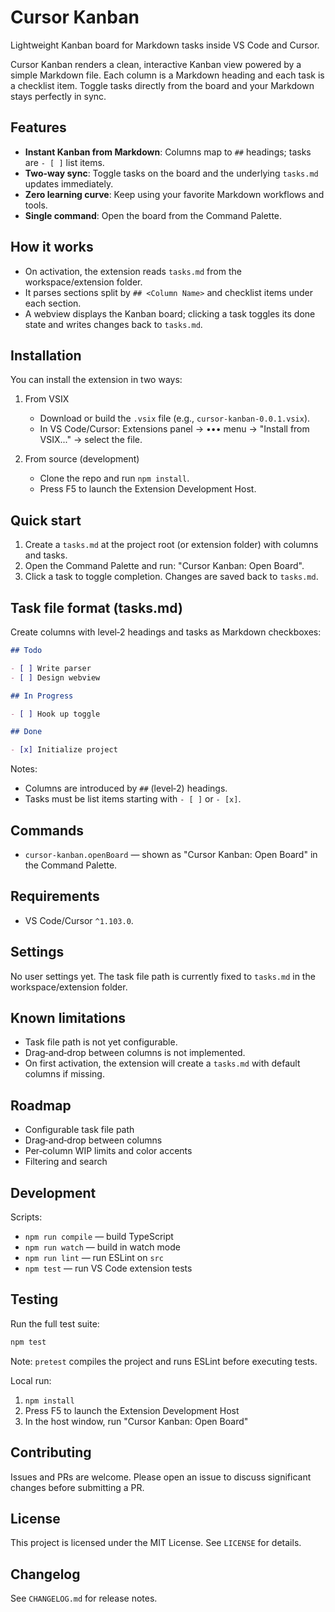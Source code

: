 # Cursor Kanban

Lightweight Kanban board for Markdown tasks inside VS Code and Cursor.

Cursor Kanban renders a clean, interactive Kanban view powered by a simple Markdown file. Each column is a Markdown heading and each task is a checklist item. Toggle tasks directly from the board and your Markdown stays perfectly in sync.

## Features

- **Instant Kanban from Markdown**: Columns map to `##` headings; tasks are `- [ ]` list items.
- **Two‑way sync**: Toggle tasks on the board and the underlying `tasks.md` updates immediately.
- **Zero learning curve**: Keep using your favorite Markdown workflows and tools.
- **Single command**: Open the board from the Command Palette.

## How it works

- On activation, the extension reads `tasks.md` from the workspace/extension folder.
- It parses sections split by `## <Column Name>` and checklist items under each section.
- A webview displays the Kanban board; clicking a task toggles its done state and writes changes back to `tasks.md`.

## Installation

You can install the extension in two ways:

1. From VSIX

   - Download or build the `.vsix` file (e.g., `cursor-kanban-0.0.1.vsix`).
   - In VS Code/Cursor: Extensions panel → ••• menu → "Install from VSIX..." → select the file.

2. From source (development)

   - Clone the repo and run `npm install`.
   - Press F5 to launch the Extension Development Host.

## Quick start

1. Create a `tasks.md` at the project root (or extension folder) with columns and tasks.
2. Open the Command Palette and run: "Cursor Kanban: Open Board".
3. Click a task to toggle completion. Changes are saved back to `tasks.md`.

## Task file format (tasks.md)

Create columns with level‑2 headings and tasks as Markdown checkboxes:

```md
## Todo

- [ ] Write parser
- [ ] Design webview

## In Progress

- [ ] Hook up toggle

## Done

- [x] Initialize project
```

Notes:

- Columns are introduced by `##` (level‑2) headings.
- Tasks must be list items starting with `- [ ]` or `- [x]`.

## Commands

- `cursor-kanban.openBoard` — shown as "Cursor Kanban: Open Board" in the Command Palette.

## Requirements

- VS Code/Cursor `^1.103.0`.

## Settings

No user settings yet. The task file path is currently fixed to `tasks.md` in the workspace/extension folder.

## Known limitations

- Task file path is not yet configurable.
- Drag‑and‑drop between columns is not implemented.
- On first activation, the extension will create a `tasks.md` with default columns if missing.

## Roadmap

- Configurable task file path
- Drag‑and‑drop between columns
- Per‑column WIP limits and color accents
- Filtering and search

## Development

Scripts:

- `npm run compile` — build TypeScript
- `npm run watch` — build in watch mode
- `npm run lint` — run ESLint on `src`
- `npm test` — run VS Code extension tests

## Testing

Run the full test suite:

```bash
npm test
```

Note: `pretest` compiles the project and runs ESLint before executing tests.

Local run:

1. `npm install`
2. Press F5 to launch the Extension Development Host
3. In the host window, run "Cursor Kanban: Open Board"

## Contributing

Issues and PRs are welcome. Please open an issue to discuss significant changes before submitting a PR.

## License

This project is licensed under the MIT License. See `LICENSE` for details.

## Changelog

See `CHANGELOG.md` for release notes.
